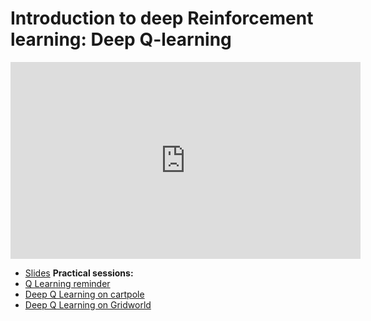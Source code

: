 # Introduction to deep Reinforcement learning: Deep Q-learning

<iframe width="560" height="315" src="https://www.youtube.com/embed/C6NlqWIHJk8" title="YouTube video player" frameborder="0" allow="accelerometer; autoplay; clipboard-write; encrypted-media; gyroscope; picture-in-picture" allowfullscreen></iframe>

*   [Slides](https://github.com/wikistat/AI-Frameworks/raw/master/slides/Introduction_DRL_DeepQLearning.pdf)
**Practical sessions:**
*   [Q Learning reminder](https://github.com/wikistat/AI-Frameworks/tree/master/IntroductionDeepReinforcementLearning/Q_Learning.ipynb)
*   [Deep Q Learning on cartpole](https://github.com/wikistat/AI-Frameworks/tree/master/IntroductionDeepReinforcementLearning/Deep_Q_Learning_CartPole.ipynb)
*   [Deep Q Learning on Gridworld](https://github.com/wikistat/AI-Frameworks/tree/master/IntroductionDeepReinforcementLearning/Deep_Q_Learning_CartPole.ipynb)
